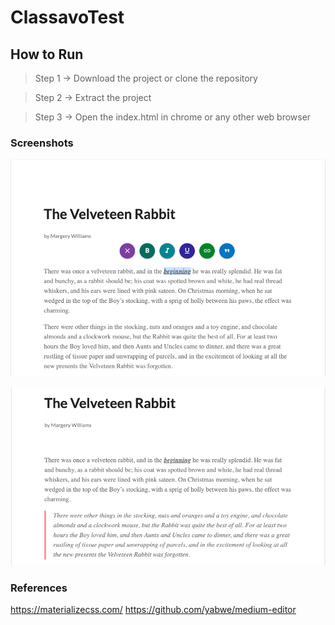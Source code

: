 # ClassavoTest
## How to Run


> Step 1 -> Download the project or clone the repository

> Step 2 -> Extract the project

> Step 3 -> Open the index.html in chrome or any other web browser



### Screenshots


![](https://raw.githubusercontent.com/HimanDev/ClassavoTest/master/ss/Screen%20Shot%202019-04-25%20at%208.16.23%20PM.png)

![](https://github.com/HimanDev/ClassavoTest/blob/master/ss/Screen%20Shot%202019-04-25%20at%208.25.35%20PM.png?raw=true)

### References
<https://materializecss.com/>
<https://github.com/yabwe/medium-editor>